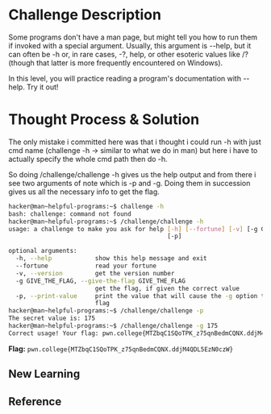 # Challenge Description

Some programs don't have a man page, but might tell you how to run them if invoked with a special argument. Usually, this argument is --help, but it can often be -h or, in rare cases, -?, help, or other esoteric values like /? (though that latter is more frequently encountered on Windows).

In this level, you will practice reading a program's documentation with --help. Try it out!
# Thought Process & Solution
The only mistake i committed here was that i thought i could run -h with just cmd name (challenge -h  -> similar to what we do in man) but here i have to actually specify the whole cmd path then do -h.

So doing /challenge/challenge -h gives us the help output and from there i see two arguments of note which is -p and -g. Doing them in succession gives us all the necessary info to get the flag.
```bash
hacker@man~helpful-programs:~$ challenge -h
bash: challenge: command not found
hacker@man~helpful-programs:~$ /challenge/challenge -h
usage: a challenge to make you ask for help [-h] [--fortune] [-v] [-g GIVE_THE_FLAG]
                                            [-p]

optional arguments:
  -h, --help            show this help message and exit
  --fortune             read your fortune
  -v, --version         get the version number
  -g GIVE_THE_FLAG, --give-the-flag GIVE_THE_FLAG
                        get the flag, if given the correct value
  -p, --print-value     print the value that will cause the -g option to give you the
                        flag
hacker@man~helpful-programs:~$ /challenge/challenge -p
The secret value is: 175
hacker@man~helpful-programs:~$ /challenge/challenge -g 175
Correct usage! Your flag: pwn.college{MTZbqC1SQoTPK_z75qnBedmCQNX.ddjM4QDL5EzN0czW}
```
**Flag:** `pwn.college{MTZbqC1SQoTPK_z75qnBedmCQNX.ddjM4QDL5EzN0czW}`
## New Learning
## Reference

